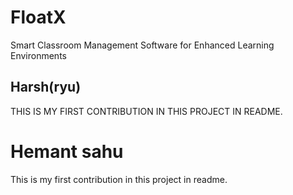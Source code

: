 # FloatX
Smart Classroom Management Software for Enhanced Learning Environments

## Harsh(ryu)
THIS IS MY FIRST CONTRIBUTION IN THIS PROJECT IN README.

# Hemant sahu
This is my first contribution in this project in readme.
